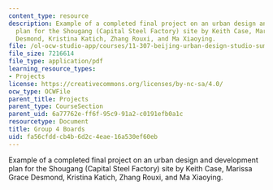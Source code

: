```yaml
---
content_type: resource
description: Example of a completed final project on an urban design and development
  plan for the Shougang (Capital Steel Factory) site by Keith Case, Marissa Grace
  Desmond, Kristina Katich, Zhang Rouxi, and Ma Xiaoying.
file: /ol-ocw-studio-app/courses/11-307-beijing-urban-design-studio-summer-2008/fa56cfddcb4b6d2c4eae16a530ef60eb_group4_boards.pdf
file_size: 7216614
file_type: application/pdf
learning_resource_types:
- Projects
license: https://creativecommons.org/licenses/by-nc-sa/4.0/
ocw_type: OCWFile
parent_title: Projects
parent_type: CourseSection
parent_uid: 6a77762e-ff6f-95c9-91a2-c0191efb0a1c
resourcetype: Document
title: Group 4 Boards
uid: fa56cfdd-cb4b-6d2c-4eae-16a530ef60eb
---
```

Example of a completed final project on an urban design and development plan for the Shougang (Capital Steel Factory) site by Keith Case, Marissa Grace Desmond, Kristina Katich, Zhang Rouxi, and Ma Xiaoying.